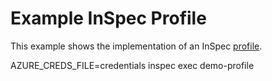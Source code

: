 # Example InSpec Profile

This example shows the implementation of an InSpec [profile](../../docs/profiles.rst).


AZURE_CREDS_FILE=credentials inspec exec demo-profile
